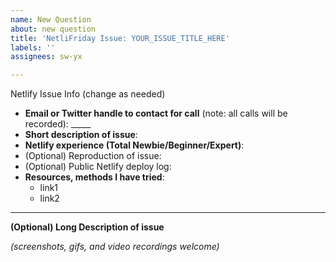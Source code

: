 ```yaml
---
name: New Question
about: new question
title: 'NetliFriday Issue: YOUR_ISSUE_TITLE_HERE'
labels: ''
assignees: sw-yx

---
```


Netlify Issue Info (change as needed)

- **Email or Twitter handle to contact for call** (note: all calls will be recorded): _____
- **Short description of issue**: 
- **Netlify experience (Total Newbie/Beginner/Expert)**: 
- (Optional) Reproduction of issue: 
- (Optional) Public Netlify deploy log: 
- **Resources, methods I have tried**:
   - link1
   - link2

---

**(Optional) Long Description of issue**

*(screenshots, gifs, and video recordings welcome)*
